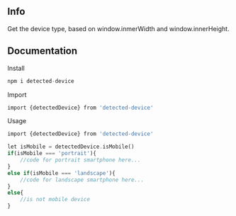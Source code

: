 ## Info
Get the device type, based on window.inmerWidth and window.innerHeight.

## Documentation
Install
```php
npm i detected-device
```

Import
```php
import {detectedDevice} from 'detected-device'
```

Usage
```php
import {detectedDevice} from 'detected-device'

let isMobile = detectedDevice.isMobile()
if(isMobile === 'portrait'){
    //code for portrait smartphone here...
}
else if(isMobile === 'landscape'){
    //code for landscape smartphone here...
}
else{
    //is not mobile device
}
```
